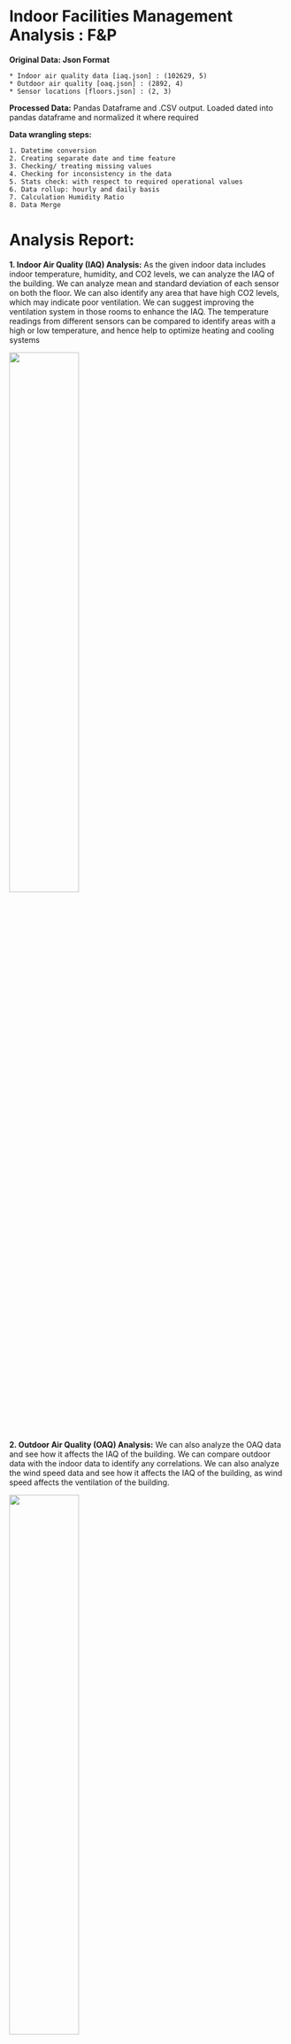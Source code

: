 # Indoor Facilities Management Analysis : F&P

**Original Data:  Json Format**
```
* Indoor air quality data [iaq.json] : (102629, 5)
* Outdoor air quality [oaq.json] : (2892, 4)
* Sensor locations [floors.json] : (2, 3)
```

**Processed Data:** 
Pandas Dataframe and .CSV output.
Loaded dated into pandas dataframe and normalized it where required


**Data wrangling steps:**
```
1. Datetime conversion
2. Creating separate date and time feature
3. Checking/ treating missing values 
4. Checking for inconsistency in the data 
5. Stats check: with respect to required operational values
6. Data rollup: hourly and daily basis
7. Calculation Humidity Ratio
8. Data Merge

```

# Analysis Report: 

**1. Indoor Air Quality (IAQ) Analysis:** As the given indoor data includes indoor temperature, humidity, and CO2 levels, we can analyze the IAQ of the building. We  can analyze mean and standard deviation of each sensor on both the floor. We can also identify any area that have high CO2 levels, which may indicate poor ventilation. We can suggest improving the ventilation system in those rooms to enhance the IAQ. The temperature readings from different sensors can be compared to identify areas with a high or low temperature, and hence help to optimize heating and cooling systems

<img src="https://user-images.githubusercontent.com/25953832/224866796-66f526f2-9691-48a6-bb43-aea86c7440be.png" width=50% height=50%>


**2. Outdoor Air Quality (OAQ) Analysis:** We can also analyze the OAQ data and see how it affects the IAQ of the building. We can compare outdoor data with the indoor data to identify any correlations. We can also analyze the wind speed data and see how it affects the IAQ of the building, as wind speed affects the ventilation of the building.

<img src="https://user-images.githubusercontent.com/25953832/224866772-8cd3d752-5b10-419e-ae74-de8d10aa8ded.png" width=50% height=50%>



**3.) Occupancy analysis:** The indoor temperature and CO2 measurements can be used to estimate occupancy levels in different areas of the building. By analyzing the patterns of temperature and CO2 fluctuations, we can identify which areas are frequently occupied and which ones are not. This information can be used to optimize HVAC systems and ventilation rates.

<img src="https://user-images.githubusercontent.com/25953832/224866740-eba9d133-91e5-4f26-ab6f-e28f243b7f28.png" width=50% height=50%>



**4. HVAC Analysis :** The indoor temperature and humidity measurements can be used to optimize the HVAC system of the building. By analyzing the data from temperature and humidity sensors in the building, we can gain insights into how the HVAC system is performing and identify areas for improvement. For this we will look for correlations between temperature and humidity data for each sensor

Humidity ratio is the ratio of the mass of water vapor to the mass of dry air in a given air-vapor mixture. It is an important parameter in indoor environmental quality (IEQ) analysis as it affects thermal comfort, indoor air quality, and building energy performance.

<img src="https://user-images.githubusercontent.com/25953832/224866677-1806b362-5d6e-425a-b2e3-b26bc45c40d8.png" width=50% height=50%>



**Read Full Report Here:** [Link](https://github.com/antra0497/Interview_Assignment_FandP/blob/main/presentation/Presentation-Analysis.pdf)

# PowerBI Dashboard

**PDF Version** [Link](https://github.com/antra0497/Interview_Assignment_FandP/blob/main/powerbi_dashboard/dashboard.pdf)

